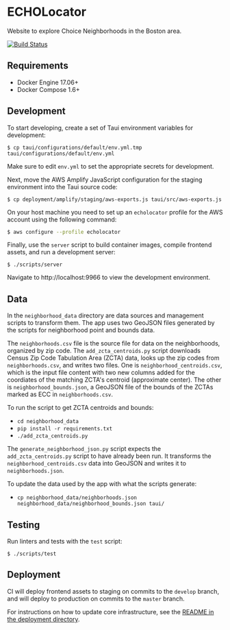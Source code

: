 # ECHOLocator

Website to explore Choice Neighborhoods in the Boston area.

[![Build Status](https://travis-ci.com/azavea/echo-locator.svg?branch=develop)](https://travis-ci.com/azavea/echo-locator)

## Requirements

* Docker Engine 17.06+
* Docker Compose 1.6+

## Development

To start developing, create a set of Taui environment variables for development:

```
$ cp taui/configurations/default/env.yml.tmp taui/configurations/default/env.yml
```

Make sure to edit `env.yml` to set the appropriate secrets for development.

Next, move the AWS Amplify JavaScript configuration for the staging environment
into the Taui source code:

```
$ cp deployment/amplify/staging/aws-exports.js taui/src/aws-exports.js
```

On your host machine you need to set up an `echolocator` profile for the AWS account using the following command:
```bash
$ aws configure --profile echolocator
```

Finally, use the `server` script to build container images, compile frontend assets,
and run a development server:

```
$ ./scripts/server
```

Navigate to http://localhost:9966 to view the development environment.

## Data

In the `neighborhood_data` directory are data sources and management scripts to transform them. The app uses two GeoJSON files generated by the scripts for neighborhood point and bounds data.

The `neighborhoods.csv` file is the source file for data on the neighborhoods, organized by zip code. The `add_zcta_centroids.py` script downloads Census Zip Code Tabulation Area (ZCTA) data, looks up the zip codes from `neighborhoods.csv`, and writes two files. One is `neighborhood_centroids.csv`, which is the input file content with two new columns added for the coordiates of the matching ZCTA's centroid (approximate center). The other is `neighborhood_bounds.json`, a GeoJSON file of the bounds of the ZCTAs marked as ECC in `neighborhoods.csv`.

To run the script to get ZCTA centroids and bounds:

 - `cd neighborhood_data`
 - `pip install -r requirements.txt`
 - `./add_zcta_centroids.py`

The `generate_neighborhood_json.py` script expects the `add_zcta_centroids.py` script to have already been run. It transforms the `neighborhood_centroids.csv` data into GeoJSON and writes it to `neighborhoods.json`.

To update the data used by the app with what the scripts generate:

 - `cp neighborhood_data/neighborhoods.json neighborhood_data/neighborhood_bounds.json taui/`


## Testing

Run linters and tests with the `test` script:

```
$ ./scripts/test
```

## Deployment

CI will deploy frontend assets to staging on commits to the `develop` branch,
and will deploy to production on commits to the `master` branch.

For instructions on how to update core infrastructure, see the [README in the
deployment directory](./deployment/README.md).

